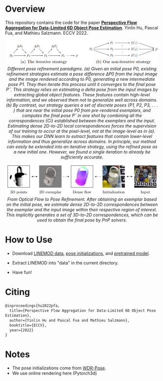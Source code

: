 
# Overview

This repository contains the code for the paper [**Perspective Flow Aggregation for Data-Limited 6D Object Pose Estimation**](https://arxiv.org/abs/2203.09836). Yinlin Hu, Pascal Fua, and Mathieu Salzmann. ECCV 2022.

<p align="center">
  <img src="./images/compare.png">
  <br>
  <em>Different pose refinement paradigms. (a) Given an initial pose P0, existing refinement strategies estimate a pose difference ∆P0 from the input image and the image rendered according to P0, generating a new intermediate pose P1. They then iterate this process until it converges to the final pose Pˆ. This strategy relies on estimating a delta pose from the input images by extracting global object features. These features contain high-level information, and we observed them not to generalize well across domains. (b) By contrast, our strategy queries a set of discrete poses {P1, P2, P3, . . . } that are near the initial pose P0 from pre-rendered exemplars, and computes the final pose Pˆ in one shot by combining all the correspondences {Ci} established between the exemplars and the input. Estimating dense 2D-to-2D local correspondences forces the supervision of our training to occur at the pixel-level, not at the image-level as in (a). This makes our DNN learn to extract features that contain lower-level information and thus generalize across domains. In principle, our method can easily be extended into an iterative strategy, using the refined pose as a new initial one. However, we found a single iteration to already be sufficiently accurate.</em>
</p>

<p align="center">
  <img src="./images/overview.png">
  <br>
  <em>From Optical Flow to Pose Refinement. After obtaining an exemplar based on the initial pose, we estimate dense 2D-to-2D correspondences between the exemplar and the input image within their respective region of interest. This implicitly generates a set of 3D-to-2D correspondences, which can be used to obtain the final pose by PnP solvers.</em>
</p>

# How to Use

* Download [LINEMOD data](https://u.pcloud.link/publink/show?code=XZeRguVZTFv4x0yBf5fva1ALHiTC9Y1CzWey), [pose initializations](https://u.pcloud.link/publink/show?code=XZfRguVZMzhhbnvKm6QkvcFyIsdwlhrl352y), and [pretrained model](https://u.pcloud.link/publink/show?code=XZDRguVZHYfOMIyuH6ma8cFjFCi2dh0yBRDy).

* Extract LINEMOD into "data" in the current directory.

* Have fun!

# Citing

```
@inproceedings{hu2022pfa,
  title={Perspective Flow Aggregation for Data-Limited 6D Object Pose Estimation},
  author={Yinlin Hu and Pascal Fua and Mathieu Salzmann},
  booktitle={ECCV},
  year={2022}
}
```

# Notes

* The pose initializations come from [WDR-Pose](https://github.com/cvlab-epfl/wide-depth-range-pose).
* We use online rendering here (Pytorch3d)
